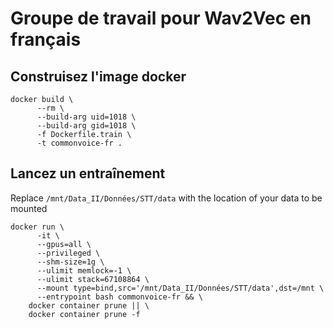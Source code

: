 # Groupe de travail pour Wav2Vec en français

## Construisez l'image docker

```shell
docker build \
      --rm \
      --build-arg uid=1018 \
      --build-arg gid=1018 \
      -f Dockerfile.train \
      -t commonvoice-fr .
```

## Lancez un entraînement 

Replace `/mnt/Data_II/Données/STT/data` with the location of your data to be mounted

```shell
docker run \
      -it \
      --gpus=all \
      --privileged \
      --shm-size=1g \
      --ulimit memlock=-1 \
      --ulimit stack=67108864 \
      --mount type=bind,src='/mnt/Data_II/Données/STT/data',dst=/mnt \
      --entrypoint bash commonvoice-fr && \
    docker container prune || \
    docker container prune -f
```
